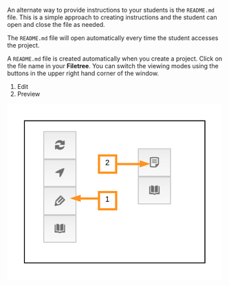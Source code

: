 An alternate way to provide instructions to your students is the `README.md` file. This is a simple approach to creating instructions and the student can open and close the file as needed. 

The `README.md` file will open automatically every time the student accesses the project.

A `README.md` file is created automatically when you create a project. Click on the file name in your **Filetree**. You can switch the viewing modes using the buttons in the upper right hand corner of the window. 

1. Edit 
2. Preview 

![.guides/img/readMeModes](.guides/img/readMeModes.png)

